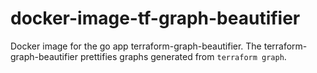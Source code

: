 # docker-image-tf-graph-beautifier
Docker image for the go app terraform-graph-beautifier. The terraform-graph-beautifier prettifies graphs generated from `terraform graph`.
